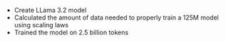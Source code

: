 - Create LLama 3.2 model
- Calculated the amount of data needed to properly train a 125M model using scaling laws
- Trained the model on 2.5 billion tokens